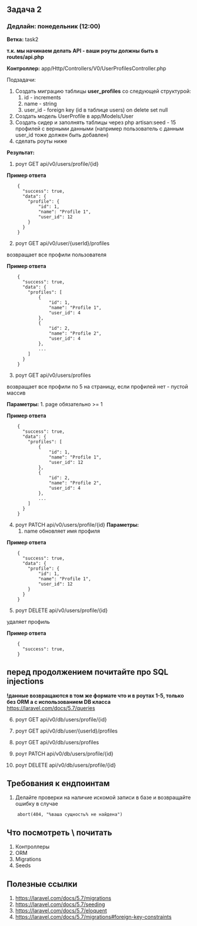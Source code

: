 ## Задача 2
### Дедлайн: понедельник (12:00)

**Ветка:** task2

**т.к. мы начинаем делать API - ваши роуты должны быть в routes/api.php**

**Контроллер:** app/Http/Controllers/V0/UserProfilesController.php

Подзадачи:
1.  Создать миграцию таблицы **user_profiles** со следующей структурой:
    1. id - increments
    2. name - string
    3. user_id - foreign key (id в таблице users) on delete set null
2. Создать модель UserProfile в app/Models/User
3. Создать сидер и заполнять таблицы через php artisan:seed - 15 профилей с верными данными (например пользователь с данным user_id тоже должен быть добавлен)
4. сделать роуты ниже

**Результат:**
1.  роут GET api/v0/users/profile/{id}

**Пример ответа**
```
    {
      "success": true,
      "data": {
        "profile": {
            "id": 1,
            "name": "Profile 1",
            "user_id": 12
        }
      }
    }
```

2.  роут GET api/v0/user/{userId}/profiles

возвращает все профили пользователя

**Пример ответа**
```
    {
      "success": true,
      "data": {
        "profiles": [
            {
                "id": 1,
                "name": "Profile 1",
                "user_id": 4
            },
            {
                "id": 2,
                "name": "Profile 2",
                "user_id": 4
            },
            ...
        ]
      }
    }
```

3.  роут GET api/v0/users/profiles

возвращает все профили по 5 на страницу, если профилей нет - пустой массив

**Параметры:**
    1. page обязательно >= 1

**Пример ответа**
```
    {
      "success": true,
      "data": {
        "profiles": [
            {
                "id": 1,
                "name": "Profile 1",
                "user_id": 12
            },
            {
                "id": 2,
                "name": "Profile 2",
                "user_id": 4
            },
            ...
        ]
      }
    }
```

4.  роут PATCH api/v0/users/profile/{id}
**Параметры:**
    1. name
обновляет имя профиля

**Пример ответа**
```
    {
      "success": true,
      "data": {
        "profile": {
            "id": 1,
            "name": "Profile 1",
            "user_id": 12
        }
      }
    }
```

5.  роут DELETE api/v0/users/profile/{id}

удаляет профиль

**Пример ответа**
```
    {
      "success": true,
    }
```

## перед продолжением почитайте про SQL injections
**!данные возвращаются в том же формате что и в роутах 1-5, только без ORM а с использованием DB класса**
https://laravel.com/docs/5.7/queries

6.  роут GET api/v0/db/users/profile/{id}

7.  роут GET api/v0/db/user/{userId}/profiles

8.  роут GET api/v0/db/users/profiles

9.  роут PATCH api/v0/db/users/profile/{id}

10.  роут DELETE api/v0/db/users/profile/{id}


## Требования к ендпоинтам

1. Делайте проверки на наличие искомой записи в базе и возвращайте ошибку в случае
```
    abort(404, "%ваша сущность% не найдена")
```

## Что посмотреть \ почитать
1.  Контроллеры
2.  ORM
3.  Migrations
4.  Seeds

## Полезные ссылки
1.  https://laravel.com/docs/5.7/migrations
2.  https://laravel.com/docs/5.7/seeding
3.  https://laravel.com/docs/5.7/eloquent
4.  https://laravel.com/docs/5.7/migrations#foreign-key-constraints
